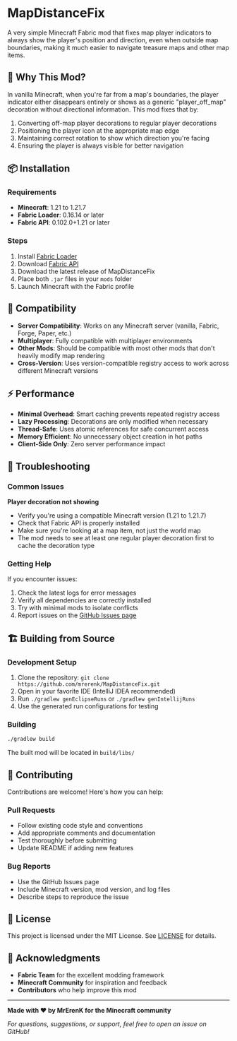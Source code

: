 # MapDistanceFix

A very simple Minecraft Fabric mod that fixes map player indicators to always show the player's position and direction, even when outside map boundaries, making it much easier to navigate treasure maps and other map items.

## 🎯 Why This Mod?

In vanilla Minecraft, when you're far from a map's boundaries, the player indicator either disappears entirely or shows as a generic "player_off_map" decoration without directional information. This mod fixes that by:

1. Converting off-map player decorations to regular player decorations
2. Positioning the player icon at the appropriate map edge
3. Maintaining correct rotation to show which direction you're facing
4. Ensuring the player is always visible for better navigation

## 📦 Installation

### Requirements
- **Minecraft**: 1.21 to 1.21.7
- **Fabric Loader**: 0.16.14 or later
- **Fabric API**: 0.102.0+1.21 or later

### Steps
1. Install [Fabric Loader](https://fabricmc.net/use/)
2. Download [Fabric API](https://modrinth.com/mod/fabric-api)
3. Download the latest release of MapDistanceFix
4. Place both `.jar` files in your `mods` folder
5. Launch Minecraft with the Fabric profile

## 🔄 Compatibility

- **Server Compatibility**: Works on any Minecraft server (vanilla, Fabric, Forge, Paper, etc.)
- **Multiplayer**: Fully compatible with multiplayer environments
- **Other Mods**: Should be compatible with most other mods that don't heavily modify map rendering
- **Cross-Version**: Uses version-compatible registry access to work across different Minecraft versions

## ⚡ Performance

- **Minimal Overhead**: Smart caching prevents repeated registry access
- **Lazy Processing**: Decorations are only modified when necessary
- **Thread-Safe**: Uses atomic references for safe concurrent access
- **Memory Efficient**: No unnecessary object creation in hot paths
- **Client-Side Only**: Zero server performance impact

## 🐛 Troubleshooting

### Common Issues

**Player decoration not showing**
- Verify you're using a compatible Minecraft version (1.21 to 1.21.7)
- Check that Fabric API is properly installed
- Make sure you're looking at a map item, not just the world map
- The mod needs to see at least one regular player decoration first to cache the decoration type

### Getting Help

If you encounter issues:
1. Check the latest logs for error messages
2. Verify all dependencies are correctly installed
3. Try with minimal mods to isolate conflicts
4. Report issues on the [GitHub Issues page](https://github.com/mrerenk/MapDistanceFix/issues)

## 🏗️ Building from Source

### Development Setup
1. Clone the repository: `git clone https://github.com/mrerenk/MapDistanceFix.git`
2. Open in your favorite IDE (IntelliJ IDEA recommended)
3. Run `./gradlew genEclipseRuns` or `./gradlew genIntellijRuns`
4. Use the generated run configurations for testing

### Building
```bash
./gradlew build
```

The built mod will be located in `build/libs/`

## 🤝 Contributing

Contributions are welcome! Here's how you can help:

### Pull Requests
- Follow existing code style and conventions
- Add appropriate comments and documentation
- Test thoroughly before submitting
- Update README if adding new features

### Bug Reports
- Use the GitHub Issues page
- Include Minecraft version, mod version, and log files
- Describe steps to reproduce the issue

## 📄 License

This project is licensed under the MIT License. See [LICENSE](LICENSE) for details.

## 🙏 Acknowledgments

- **Fabric Team** for the excellent modding framework
- **Minecraft Community** for inspiration and feedback
- **Contributors** who help improve this mod

---

**Made with ❤️ by MrErenK for the Minecraft community**

*For questions, suggestions, or support, feel free to open an issue on GitHub!*
